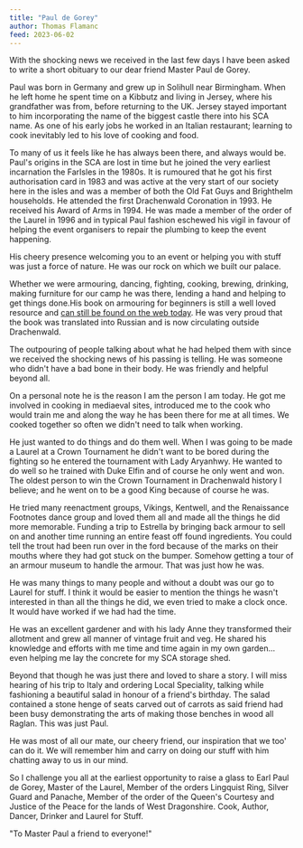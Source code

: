 ```yaml
---
title: "Paul de Gorey"
author: Thomas Flamanc
feed: 2023-06-02
---
```


With the shocking news we received in the last few days I have been asked to write a short obituary to our dear friend Master Paul de Gorey.


Paul was born in Germany and grew up in Solihull near Birmingham. When he left home he spent time on a Kibbutz and living in Jersey, where his grandfather was from, before returning to the UK. Jersey stayed important to him incorporating the name of the biggest castle there into his SCA name. As one of his early jobs he worked in an Italian restaurant; learning to cook inevitably led to his love of cooking and food. 


To many of us it feels like he has always been there, and always would be. Paul's origins in the SCA are lost in time but he joined the very earliest incarnation the FarIsles in the 1980s. It is rumoured that he got his first authorisation card in 1983 and was active at the very start of our society here in the isles and was a member of both the Old Fat Guys and Brighthelm households. He attended  the first Drachenwald Coronation in 1993. He received his Award of Arms in 1994. He was made a member of the order of the Laurel in 1996 and in typical Paul fashion eschewed his vigil in favour of helping the event organisers to repair the plumbing to keep the event happening. 


His cheery presence welcoming you to an event or helping you with stuff was just a force of nature. He was our rock on which we built our palace.


Whether we were armouring, dancing, fighting, cooking, brewing, drinking, making furniture for our camp he was there, lending a hand and helping to get things done.His book on armouring for beginners is still a well loved resource and [can still be found on the web today](http://www.brighthelm.org/articles/armour). He was very proud that the book was translated into Russian and is now circulating outside Drachenwald. 


The outpouring of people talking about what he had helped them with since we received the shocking news of his passing is telling. He was someone who didn't have a bad bone in their body. He was friendly and helpful beyond all. 


On a personal note he is the reason I am the person I am today. He got me involved in cooking in mediaeval sites, introduced me to the cook who would train me and along the way he has been there for me at all times. We cooked together so often we didn't need to talk when working.


He just wanted to do things and do them well. When I was going to be made a Laurel at a Crown Tournament he didn't want to be bored during the fighting so he entered the tournament with Lady Aryanhwy. He wanted to do well so he trained with Duke Elfin and of course he only went and won. The oldest person to win the Crown Tournament in Drachenwald history I believe; and he went on to be a good King because of course he was.  


He tried many reenactment groups, Vikings, Kentwell, and the Renaissance Footnotes dance group and loved them all and made all the things he did more memorable. Funding a trip to Estrella by bringing back armour to sell on and another time running an entire feast off found ingredients. You could tell the trout had been run over in the ford because of the marks on their mouths where they had got stuck on the bumper. Somehow getting a tour of an armour museum to handle the armour. That was just how he was.



He was many things to many people and without a doubt was our go to Laurel for stuff. I think it would be easier to mention the things he wasn't interested in than all the things he did, we even tried to make a clock once. It would have worked if we had had the time.


He was an excellent gardener and with his lady Anne they transformed their allotment and grew all manner of vintage fruit and veg. He shared his knowledge and efforts with me time and time again in my own garden... even helping me lay the concrete for my SCA storage shed.


Beyond that though he was just there and loved to share a story. I will miss hearing of his trip to Italy and ordering Local Speciality, talking while fashioning a beautiful salad in honour of a friend's birthday. The salad contained a stone henge of seats carved out of carrots as said friend had been busy demonstrating the arts of making those benches in wood all Raglan. This was just Paul.


He was most of all our mate, our cheery friend, our inspiration that we too' can do it. We will remember him and carry on doing our stuff with him chatting away to us in our mind.


So I challenge you all at the earliest opportunity to raise a glass to Earl Paul de Gorey, Master of the Laurel, Member of the orders Lingquist Ring, Silver Guard and Panache, Member of the order of the Queen's Courtesy and Justice of the Peace for the lands of West Dragonshire. Cook, Author, Dancer, Drinker and Laurel for Stuff.


"To Master Paul a friend to everyone!"